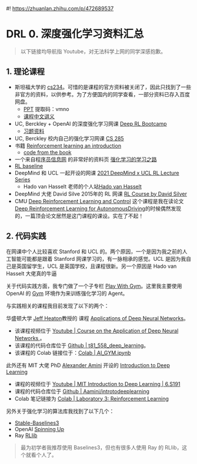 #! https://zhuanlan.zhihu.com/p/472689537
# DRL 0. 深度强化学习资料汇总

> 以下链接均导航指 Youtube，对无法科学上网的同学深感抱歉。

## 1. 理论课程

- 斯坦福大学的 [cs234](https://www.bilibili.com/video/BV1sb411s7eQ?from=search&seid=14467709922277911537&spm_id_from=333.337.0.0)。可惜的是课程的官方资料被关闭了，因此只找到了一些非官方的资料，以供参考。为了方便国内的同学查看，一部分资料已存入百度网盘。
  - [PPT](https://pan.baidu.com/s/1h9YNIQ6QeAmLU8N4IOOt9g) 提取码：vmno
  - [课程中文讲义](https://github.com/apachecn/stanford-cs234-notes-zh)
- UC, Berckley + OpenAI 的深度强化学习网课 [Deep RL Bootcamp](https://sites.google.com/view/deep-rl-bootcamp/lectures)
  - [习题资料](https://github.com/simonmeister/deep-rl-bootcamp)
- UC, Berckley 校内自己的强化学习网课 [CS 285](https://www.youtube.com/playlist?list=PL_iWQOsE6TfXxKgI1GgyV1B_Xa0DxE5eH)
- 书籍 [Reinforcement learning an introduction](https://www.andrew.cmu.edu/course/10-703/textbook/BartoSutton.pdf)
  - [code from the book](http://incompleteideas.net/book/code/code2nd.html)
- 一个来自程[序员信息网](https://www.i4k.xyz/) 的非常好的资料页 [强化学习的学习之路](https://www.i4k.xyz/article/zyh19980527/112592306)
- [RL baseline](https://stable-baselines.readthedocs.io/en/master/)
- DeepMind 和 UCL 一起开设的网课 [2021 DeepMind x UCL RL Lecture Series](https://www.youtube.com/playlist?list=PLqYmG7hTraZDVH599EItlEWsUOsJbAodm)
  - Hado van Hasselt 老师的个人站[Hado van Hasselt](https://hadovanhasselt.com/)
- DeepMind 大佬 David Silve 2015年的 RL 网课 [RL Course by David Silver](https://www.youtube.com/watch?v=2pWv7GOvuf0&t=16s&ab_channel=DeepMind)
- CMU [Deep Reinforcement Learning and Control](https://www.andrew.cmu.edu/course/10-703/) 这个课程是我在读论文[Deep Reinforcement Learning for AutonomousDriving](https://arxiv.org/abs/1811.11329)的时候偶然发现的，一篇顶会论文居然是这门课程的课设。实在了不起！

## 2. 代码实践

在网课中个人比较喜欢 Stanford 和 UCL 的。两个原因，一个是因为我之前的人工智能可能都是跟着 Stanford 网课学习的，有一脉相承的感觉。UCL 是因为我自己是英国留学生，UCL 是英国学校，且课程很新。另一个原因是 Hado van Hasselt 大佬真的牛逼

关于代码实践方面，我专门做了一个子专栏 [Play With Gym](https://zhuanlan.zhihu.com/p/491871605)。这里我主要使用 OpenAI 的 [Gym](https://gym.openai.com/) 环境作为来训练强化学习的 Agent。

与实践相关的课程我目前发现了以下的两个：

华盛顿大学 [Jeff Heaton](https://sites.wustl.edu/jeffheaton/)教授的 课程 [Applications of Deep Neural Networks](https://sites.wustl.edu/jeffheaton/t81-558/)。
- 该课程视频位于 [Youtube | Course on the Application of Deep Neural Networks ](https://www.youtube.com/watch?v=sRy26qWejOI&list=PLjy4p-07OYzulelvJ5KVaT2pDlxivl_BN&ab_channel=JeffHeaton)。
- 该课程的代码仓库位于 [Github | t81_558_deep_learning](https://github.com/jeffheaton/t81_558_deep_learning)。
- 该课程的 Colab 链接位于：[Colab | AI_GYM.ipynb](https://colab.research.google.com/github/jeffheaton/t81_558_deep_learning/blob/master/t81_558_class_12_01_ai_gym.ipynb#scrollTo=dnID4yguIeX7)


此外还有 MIT 大佬 PhD [Alexander Amini](https://www.mit.edu/~amini/) 开设的 [Introduction to Deep Learning](http://introtodeeplearning.com/)
- 课程的视频位于 [Youtube | MIT Introduction to Deep Learning | 6.S191](https://www.youtube.com/watch?v=7sB052Pz0sQ&list=PLtBw6njQRU-rwp5__7C0oIVt26ZgjG9NI&ab_channel=AlexanderAmini)
- 课程的代码仓库位于 [Github | Aamini/introtodeeplearning](https://github.com/aamini/introtodeeplearning)
- Colab 笔记链接为 [Colab | Laboratory 3: Reinforcement Learning](https://colab.research.google.com/github/aamini/introtodeeplearning/blob/master/lab3/solutions/RL_Solution.ipynb)

另外关于强化学习的算法库我找到了以下几个：

- [Stable-Baselines3](https://stable-baselines3.readthedocs.io/en/master/)
- OpenAI [Spinning Up](https://spinningup.openai.com/en/latest/)
- Ray [RLlib](https://docs.ray.io/en/master/rllib/index.html)

> 最为初学者我推荐使用 Baselines3，但也有很多人使用 Ray 的 RLlib，这个就看个人了。
